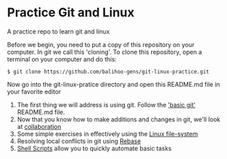 # Practice Git and Linux
A practice repo to learn git and linux

Before we begin, you need to put a copy of this repository on your computer. In git we call this 'cloning'.
To clone this repository, open a terminal on your computer and do this:

    $ git clone https://github.com/balihoo-gens/git-linux-practice.git

Now go into the git-linux-pratice directory and open this README.md file in your favorite editor

1. The first thing we will address is using git. Follow the ['basic git'](basic-git) README.md file.
1. Now that you know how to make additions and changes in git, we'll look at [collaboration](git-merge-and-conflict)
1. Some simple exercises in effectively using the [Linux file-system](file-system)
1. Resolving local conflicts in git using [Rebase](git-more)
1. [Shell Scripts](shell-scripts) allow you to quickly automate basic tasks

